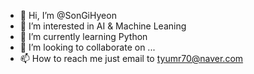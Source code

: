 - 👋 Hi, I’m @SonGiHyeon
- 👀 I’m interested in AI & Machine Leaning
- 🌱 I’m currently learning Python
- 💞️ I’m looking to collaborate on ...
- 📫 How to reach me just email to tyumr70@naver.com

<!---
SonKiHyeon/SonKiHyeon is a ✨ special ✨ repository because its `README.md` (this file) appears on your GitHub profile.
You can click the Preview link to take a look at your changes.
--->
